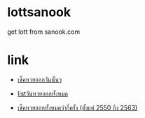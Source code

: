 # lottsanook
get lott from sanook.com

# link
* [เช็คหวยออกวันนั้นๆ](https://lottsanook.herokuapp.com/?date=01102563)

* [listวันหวยออกทั้งหมด](https://lottsanook.herokuapp.com/test.txt)

* [เช็คหวยออกทั้งหมดว่ากี่ครั้ง (ตั้งแต่ 2550 ถึง 2563)](https://lottsanook.herokuapp.com/finddol.php?search=81)
